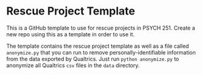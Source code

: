 # Rescue Project Template

This is a GitHub template to use for rescue projects in PSYCH 251. Create a new repo using this as a template in order to use it.

The template contains the rescue project template as well as a file called `anonymize.py` that you can run to remove personally-identifiable information from the data exported by Qualtrics. Just run `python anonymize.py` to anonymize all Qualtrics `csv` files in the `data` directory.
